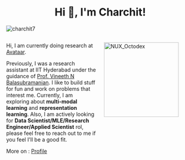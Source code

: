 <h1 align="center">Hi 👋, I'm Charchit!</h1>
<p align="left">
    <img src="https://komarev.com/ghpvc/?username=charchit7&label=Profile%20views&color=0e75b6&style=flat" alt="charchit7" />
</p>

<div style="display: flex; justify-content: space-between; align-items: flex-start;">
    <div style="flex: 1; padding-right: 20px;">
        <p>Hi, I am currently doing research at <a href="avataar.ai">Avataar</a>.</p> Previously, I was a research assistant at IIT Hyderabad under the guidance of <a href="https://people.iith.ac.in/vineethnb/">Prof. Vineeth N Balasubramanian</a>. I like to build stuff for fun and work on problems that interest me. Currently, I am exploring about <b>multi-modal learning</b> and <b>representation learning</b>. Also, I am actively looking for <b>Data Scientist/MLE/Research Engineer/Applied Scientist</b> rol, please feel free to reach out to me if you feel I'll be a good fit.</p> 
        <p>More on : <a href="https://charchit7.github.io/">Profile</a></p>
    </div>
    <div style="flex: 1;">
        <p></p>
        <img src="https://user-images.githubusercontent.com/74038190/212741999-016fddbd-617a-4448-8042-0ecf907aea25.gif" width="200" alt="NUX_Octodex">
    </div>
</div>
